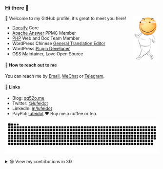 ### Hi there 👋

<a href="https://github.com/sy-records"><img src="https://raw.githubusercontent.com/sy-records/staticfile/master/images/202007/huaji.gif" align="right" height="150"></a>

🎉 Welcome to my GitHub profile, it's great to meet you here!

- [Docsify](https://github.com/docsifyjs/docsify) Core
- [Apache Answer](https://github.com/apache/incubator-answer) PPMC Member
- [PHP](https://github.com/php) Web and Doc Team Member
- WordPress Chinese [General Translation Editor](https://profiles.wordpress.org/shenyanzhi/#content-translations)
- WordPress [Plugin Developer](https://profiles.wordpress.org/shenyanzhi/#content-plugins)
- OSS Maintainer, Love Open Source

#### 💌 How to reach out to me

You can reach me by [Email](mailto:lufei@apache.org), [WeChat](https://raw.githubusercontent.com/sy-records/staticfile/master/images/202304/ob_start.jpg) or [Telegram](https://t.me/lufeidot).

#### 🔗 Links

- Blog: [qq52o.me](https://qq52o.me)
- Twitter: [@lufeidot](https://x.com/lufeidot)
- LinkedIn: [in/lufeidot](https://www.linkedin.com/in/lufeidot/)
- PayPal: [lufeidot](https://www.paypal.me/lufeidot) ❤️ Buy me a coffee or tea.

[![GitHub Snake Light](https://raw.githubusercontent.com/sy-records/sy-records/output/github-contribution-grid-snake.svg)](https://github.com/sy-records)

<details>
<summary>😎 View my contributions in 3D</summary>

![](https://raw.githubusercontent.com/sy-records/sy-records/profile-3d-contrib/profile-green.svg#gh-light-mode-only)
![](https://raw.githubusercontent.com/sy-records/sy-records/profile-3d-contrib/profile-night-green.svg#gh-dark-mode-only)

</details>

<!--
( ๑ˊ•̥▵•)੭₎₎ Welcome to follow me and give me a star :)
-->
